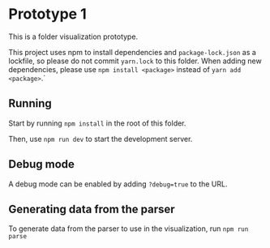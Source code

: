 # Prototype 1

This is a folder visualization prototype.


This project uses npm to install dependencies and `package-lock.json` as a lockfile, so please do not commit `yarn.lock` to this folder. When adding new dependencies, please use `npm install <package>` instead of `yarn add <package>`.`

## Running

Start by running `npm install` in the root of this folder.

Then, use `npm run dev` to start the development server.

## Debug mode

A debug mode can be enabled by adding `?debug=true` to the URL.

## Generating data from the parser

To generate data from the parser to use in the visualization, run `npm run parse`
